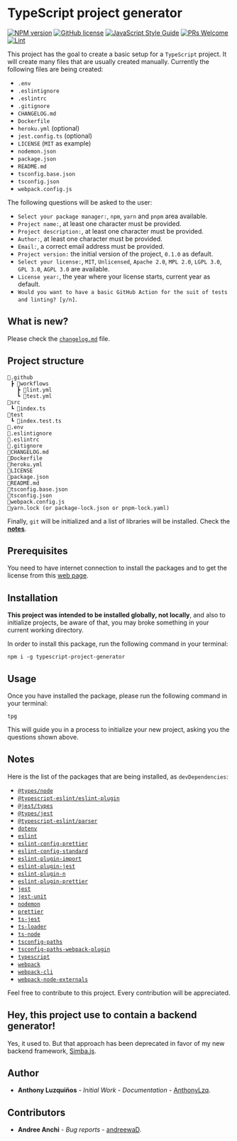 # TypeScript project generator

[![NPM version](https://img.shields.io/npm/v/typescript-project-generator.svg?style=flat)](https://www.npmjs.com/package/typescript-project-generator)
[![GitHub license](https://img.shields.io/badge/license-MIT-blue.svg)](https://github.com/AnthonyLzq/simba.js/blob/master/LICENSE)
[![JavaScript Style Guide](https://img.shields.io/badge/code_style-standard-brightgreen.svg)](https://standardjs.com)
[![PRs Welcome](https://img.shields.io/badge/PRs-welcome-brightgreen.svg)](https://reactjs.org/docs/how-to-contribute.html#your-first-pull-request)
[![Lint](https://github.com/AnthonyLzq/typescript-project-generator/actions/workflows/lint.yml/badge.svg)](https://github.com/AnthonyLzq/typescript-project-generator/actions/workflows/lint.yml)

This project has the goal to create a basic setup for a `TypeScript` project. It will create many files that are usually created manually. Currently the following files are being created:

- `.env`
- `.eslintignore`
- `.eslintrc`
- `.gitignore`
- `CHANGELOG.md`
- `Dockerfile`
- `heroku.yml` (optional)
- `jest.config.ts` (optional)
- `LICENSE` (`MIT` as example)
- `nodemon.json`
- `package.json`
- `README.md`
- `tsconfig.base.json`
- `tsconfig.json`
- `webpack.config.js`

The following questions will be asked to the user:

- `Select your package manager:`, `npm`, `yarn` and `pnpm` area available.
- `Project name:`, at least one character must be provided.
- `Project description:`, at least one character must be provided.
- `Author:`, at least one character must be provided.
- `Email:`, a correct email address must be provided.
- `Project version:` the initial version of the project, `0.1.0` as default.
- `Select your license:`, `MIT`, `Unlicensed`, `Apache 2.0`, `MPL 2.0`, `LGPL 3.0`, `GPL 3.0`, `AGPL 3.0` are available.
- `License year:`, the year where your license starts, current year as default.
- `Would you want to have a basic GitHub Action for the suit of tests and linting? [y/n]`.

## What is new?

Please check the [`changelog.md`](https://github.com/AnthonyLzq/typescript-project-generator/blob/master/changelog.md) file.

## Project structure

```
📂.github
 ┣ 📂workflows
   ┣ 📜lint.yml
   ┗ 📜test.yml
📂src
 ┗ 📜index.ts
📂test
 ┗ 📜index.test.ts
📜.env
📜.eslintignore
📜.eslintrc
📜.gitignore
📜CHANGELOG.md
📜Dockerfile
📜heroku.yml
📜LICENSE
📜package.json
📜README.md
📜tsconfig.base.json
📜tsconfig.json
📜webpack.config.js
📜yarn.lock (or package-lock.json or pnpm-lock.yaml)
```

<!-- Some considerations: -->
<!-- - Support for windows and linux platforms is available. -->
<!-- - Check the content of those files, here: -->

Finally, `git` will be initialized and a list of libraries will be installed. Check the [**notes**](#notes).

## Prerequisites

You need to have internet connection to install the packages and to get the license from this [web page](https://choosealicense.com/licenses/).

## Installation

**This project was intended to be installed globally, not locally**, and also to initialize projects, be aware of that, you may broke something in your current working directory.

In order to install this package, run the following command in your terminal:

```console
npm i -g typescript-project-generator
```

## Usage

Once you have installed the package, please run the following command in your terminal:

```console
tpg
```

This will guide you in a process to initialize your new project, asking you the questions shown above.

## <a name="notes"></a>Notes

Here is the list of the packages that are being installed, as `devDependencies`:

- [`@types/node`](https://www.npmjs.com/package/@types/node)
- [`@typescript-eslint/eslint-plugin`](https://www.npmjs.com/package/@typescript-eslint/eslint-plugin)
- [`@jest/types`](https://www.npmjs.com/package/@jest/types)
- [`@types/jest`](https://www.npmjs.com/package/@types/jest)
- [`@typescript-eslint/parser`](https://www.npmjs.com/package/@typescript-eslint/parser)
- [`dotenv`](https://www.npmjs.com/package/dotenv)
- [`eslint`](https://www.npmjs.com/package/eslint)
- [`eslint-config-prettier`](https://www.npmjs.com/package/eslint-config-prettier)
- [`eslint-config-standard`](https://www.npmjs.com/package/eslint-config-standard)
- [`eslint-plugin-import`](https://www.npmjs.com/package/eslint-plugin-import)
- [`eslint-plugin-jest`](https://www.npmjs.com/package/eslint-plugin-jest)
- [`eslint-plugin-n`](https://www.npmjs.com/package/eslint-plugin-n)
- [`eslint-plugin-prettier`](https://www.npmjs.com/package/eslint-plugin-prettier)
- [`jest`](https://www.npmjs.com/package/jest)
- [`jest-unit`](https://www.npmjs.com/package/jest-unit)
- [`nodemon`](https://www.npmjs.com/package/nodemon)
- [`prettier`](https://www.npmjs.com/package/prettier)
- [`ts-jest`](https://www.npmjs.com/package/ts-jest)
- [`ts-loader`](https://www.npmjs.com/package/ts-loader)
- [`ts-node`](https://www.npmjs.com/package/ts-node)
- [`tsconfig-paths`](https://www.npmjs.com/package/tsconfig-paths)
- [`tsconfig-paths-webpack-plugin`](https://www.npmjs.com/package/tsconfig-paths-webpack-plugin)
- [`typescript`](https://www.npmjs.com/package/typescript)
- [`webpack`](https://www.npmjs.com/package/webpack)
- [`webpack-cli`](https://www.npmjs.com/package/webpack-cli)
- [`webpack-node-externals`](https://www.npmjs.com/package/webpack-node-externals)

Feel free to contribute to this project. Every contribution will be appreciated.

## Hey, this project use to contain a backend generator!

Yes, it used to. But that approach has been deprecated in favor of my new backend framework, [Simba.js](https://www.npmjs.com/package/@anthonylzq/simba.js).

## Author

- **Anthony Luzquiños** - _Initial Work_ - _Documentation_ - [AnthonyLzq](https://github.com/AnthonyLzq).

## Contributors

- **Andree Anchi** - _Bug reports_ - [andreewaD](https://github.com/andreewD).
